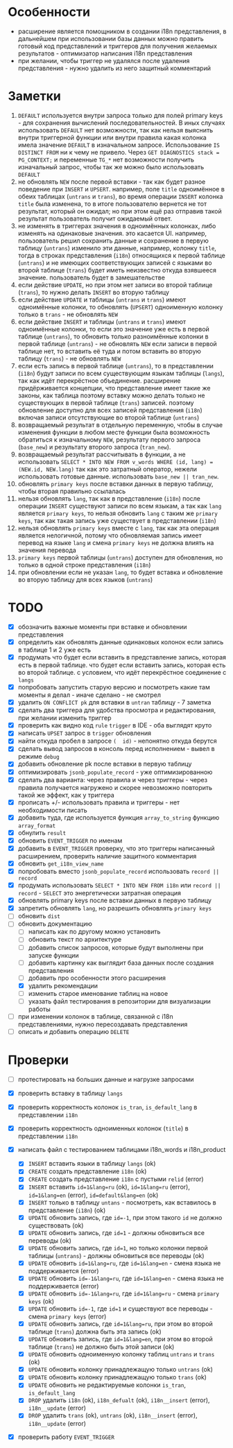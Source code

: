 # Особенности

- расширение является помощником в создании i18n представления,
  в дальнейшем при использовании базы данных можно править готовый код представлений и триггеров
  для получения желаемых результатов - оптимизатор написания i18n представления
- при желании, чтобы триггер не удалялся после удаления представления - нужно удалить из него защитный комментарий

# Заметки

1. `DEFAULT` используется внутри запроса только для полей primary keys - для сохранения вычислений последовательностей.
   В иных случаях использовать `DEFAULT` нет возможности, так как нельзя выяснить внутри триггерной функции или внутри правила
   какая колонка имела значение `DEFAULT` в изначальном запросе.
   Использование `IS DISTINCT FROM` ни к чему не привело.
   Через `GET DIAGNOSTICS stack = PG_CONTEXT;` и переменные `TG_*` нет возможности получить изначальный запрос,
   чтобы так же можно было использовать `DEFAULT`
2. не обновлять `NEW` после первой вставки - так как будет разное поведение при `INSERT` и `UPSERT`.
   например, поле `title` одноимённое в обеих таблицах (`untrans` и `trans`),
   во время операции `INSERT` колонка `title` была изменена, то в итоге пользователю вернется не тот результат, который он ожидал;
   но при этом ещё раз отправив такой результат пользователь получит ожидаемый ответ.
3. не изменять в триггерах значения в одноимённых колонках, либо изменять на одинаковые значения.
   это касается UI. например, пользователь решил сохранить данные и сохранение в первую таблицу (`untrans`) изменило эти данные,
   например, колонку `title`, тогда в строках представления (`i18n`) относящихся к первой таблице (`untrans`)
   и не имеющих соответствующих записей с языками во второй таблице (`trans`) будет иметь неизвестно откуда взявшееся значение.
   пользователь будет в замешательстве
4. если действие `UPDATE`, но при этом нет записи во второй таблице (`trans`), то нужно делать `INSERT` во вторую таблицу
5. если действие `UPDATE` и таблицы (`untrans` и `trans`) имеют одноимённые колонки, то обновлять (`UPSERT`)
   одноименную колонку только в `trans` - не обновлять `NEW`
6. если действие `INSERT` и таблицы (`untrans` и `trans`) имеют одноимённые колонки,
   то если это значение уже есть в первой таблице (`untrans`),
   то обновить только разноимённые колонки в первой таблице (`untrans`) - не обновлять `NEW`
   если записи в первой таблице нет, то вставить её туда и потом вставить во вторую таблицу (`trans`) - не обновлять `NEW`
7. если есть запись в первой таблице (`untrans`), то в представлении (`i18n`) будут записи по всем существующим языкам таблицы (`langs`),
   так как идёт перекрёстное объединение. расширение придёрживается концепции, что представление имеет такие же законы, как таблица
   поэтому вставку можно делать только не существующих в первой таблице (`trans`) записей.
   поэтому обновление доступно для всех записей представления (`i18n`) включая записи отсутствующие во второй таблице (`untrans`)
8. возвращаемый результат в отдельную переменную, чтобы в случае изменения функции в любом месте функции
   была возможность обратиться к изначальному `NEW`, результату первого запроса (`base_new`) и результату второго запроса (`tran_new`).
9. возвращаемый результат рассчитывать в функции, а не использовать
   `SELECT * INTO NEW FROM v_words WHERE (id, lang) = (NEW.id, NEW.lang)`
   так как это затратный оператор, нежели использовать готовые данные.
   использовать `base_new || tran_new`.
10. обновлять `primary keys` после вставки данных в первую таблицу, чтобы вторая правильно ссылалась
11. нельзя обновлять `lang`, так как в представление (`i18n`) после операции `INSERT` существуют записи по всем языкам, а так как
    `lang` является `primary keys`, то нельзя обновить `lang` с таким же `primary keys`,
    так как такая запись уже существует в представлении (`i18n`)
12. нельзя обновлять `primary keys` вместе с `lang`, так как эта операция является нелогичной,
    потому что обновляемая запись имеет перевод на языке `lang` и смена `primary keys` не должна влиять на значения перевода
13. `primary keys` первой таблицы (`untrans`) доступен для обновления, но только в одной строке представления (`i18n`)
14. при обновлении если не указан `lang`, то будет вставка и обновление во вторую таблицу для всех языков (`untrans`)

# TODO

- [x] обозначить важные моменты при вставке и обновлении представления
- [x] определить как обновлять данные одинаковых колонок если запись в таблице 1 и 2 уже есть
- [x] продумать что будет если вставить в представление запись, которая есть в первой таблице.
  что будет если вставить запись, которая есть во второй таблице. с условием, что идёт перекрёстное соединение с `langs`
- [x] попробовать запустить старую версию и посмотреть какие там моменты я делал - иначе сделано - не смотрел
- [x] удалить `ON CONFLICT pk` для вставки в `untran` таблицу - 7 заметка
- [x] сделать два триггера для удобства просмотра и редактирования, при желании изменить триггер
- [x] проверить как видно код `rule` `trigger` в IDE - оба выглядят круто
- [x] написать `UPSET` запрос в `trigger` обновления
- [x] найти откуда пробел в запросе `(  id)` - непонятно откуда берутся
- [x] сделать вывод запросов в консоль перед исполнением - вывел в режиме `debug`
- [x] добавить обновление pk после вставки в первую таблицу
- [x] оптимизировать `jsonb_populate_record` - уже оптимизированною
- [x] сделать два варианта: через правила и через триггеры - через правила получается нагружено
  и скорее невозможно повторить такой же эффект, как у триггера
- [x] прописать +/- использовать правила и триггеры - нет необходимости писать
- [x] добавить туда, где используется функция `array_to_string` функцию `array_format`
- [x] обнулить `result`
- [x] обновить `EVENT_TRIGGER` по именам
- [x] добавить в `EVENT_TRIGGER` проверку, что это триггеры написанный расширением, проверить наличие защитного комментария
- [x] обновить `get_i18n_view_name`
- [x] попробовать вместо `jsonb_populate_record` использовать `record || record`
- [x] продумать использовать `SELECT * INTO NEW FROM i18n` или `record || record` - `SELECT` это энергетически затратная операция
- [x] обновлять primary keys после вставки данных в первую таблицу
- [x] запретить обновлять `lang`, но разрешить обновлять `primary keys`
- [ ] обновить `dist`
- [ ] обновить документацию
    - [ ] написать как по другому можно установить
    - [ ] обновить текст по архитектуре
    - [ ] добавить список запросов, которые будут выполнены при запуске функции
    - [ ] добавить картинку как выглядит база данных после создания представления
    - [ ] добавить про особенности этого расширения
    - [x] удалить рекомендации
    - [ ] изменить старое именование таблиц на новое
    - [ ] указать файл тестирования в репозитории для визуализации работы
- [ ] при изменении колонок в таблице, связанной с i18n представлениями, нужно пересоздавать представления
- [ ] описать и добавить операцию `DELETE`

# Проверки

- [ ] протестировать на больших данные и нагрузке запросами
- [x] проверить вставку в таблицу `langs`
- [x] проверить корректность колонок `is_tran`, `is_default_lang` в представлении `i18n`
- [x] проверить корректность одноименных колонок (`title`) в представлении `i18n`
- [x] написать файл с тестированием таблицами i18n_words и i18n_product
    - [x] `INSERT` вставить языки в таблицу `langs` (ok)
    - [x] `CREATE` создать представление `i18n` (ok)
    - [x] `CREATE` создать представление `i18n` с пустыми `relid` (error)
    - [x] `INSERT` вставить `id=1&lang=ru` (ok), `id=1&lang=ru` (error), `id=1&lang=en` (error), `id=default&lang=en` (ok)
    - [x] `INSERT` только в таблицу `untans` - посмотреть, как вставилось в представление (`i18n`) (ok)
    - [x] `UPDATE` обновить запись, где `id=-1`, при этом такого `id` не должно существовать (ok)
    - [x] `UPDATE` обновить запись, где `id=1` - должны обновиться все переводы (ok)
    - [x] `UPDATE` обновить запись, где `id=1`, но только колонки первой таблицы (`untrans`) - должны обновиться все переводы (ok)
    - [x] `UPDATE` обновить `id=1&lang=ru`, где `id=1&lang=en` - смена языка не поддерживается (error)
    - [x] `UPDATE` обновить `id=-1&lang=ru`, где `id=1&lang=en` - смена языка не поддерживается (error)
    - [x] `UPDATE` обновить `id=-1&lang=ru`, где `id=1&lang=ru` - смена `primary keys` (ok)
    - [x] `UPDATE` обновить `id=-1`, где `id=1` и существуют все переводы - смена `primary keys` (error)
    - [x] `UPDATE` обновить запись, где `id=1&lang=ru`, при этом во второй таблице (`trans`) должна быть эта запись (ok)
    - [x] `UPDATE` обновить запись, где `id=1&lang=en`, при этом во второй таблице (`trans`) не должно быть этой записи (ok)
    - [x] `UPDATE` обновить одноименную колонку таблиц `untrans` и `trans` (ok)
    - [x] `UPDATE` обновить колонку принадлежащую только `untrans` (ok)
    - [x] `UPDATE` обновить колонку принадлежащую только `trans` (ok)
    - [x] `UPDATE` обновить не редактируемые колонки `is_tran`, `is_default_lang`
    - [x] `DROP` удалить `i18n` (ok), `i18n_defualt` (ok), `i18n__insert` (error), `i18n__update` (error)
    - [x] `DROP` удалить `trans` (ok), `untrans` (ok), `i18n__insert` (error), `i18n__update` (error)
- [x] проверить работу `EVENT_TRIGGER`

